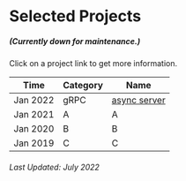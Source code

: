 # Selected Projects

##### (Currently down for maintenance.)

Click on a project link to get more information.


Time|Category|Name
-|-|-
Jan 2022|gRPC|[async server](https://charleshwankong.github.io/Kaggle-and-Machine-Learning/)
Jan 2021|A|A
Jan 2020|B|B
Jan 2019|C|C
###### Last Updated: July 2022
